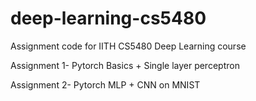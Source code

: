 # deep-learning-cs5480
Assignment code for IITH CS5480 Deep Learning course

Assignment 1- Pytorch Basics + Single layer perceptron

Assignment 2- Pytorch MLP + CNN on MNIST
